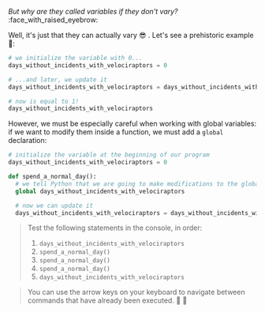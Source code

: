 _But why are they called variables if they don't vary?_ :face_with_raised_eyebrow:

Well, it's just that they can actually vary :sunglasses: . Let's see a prehistoric example 🦖:

```python
# we initialize the variable with 0...
days_without_incidents_with_velociraptors = 0

# ...and later, we update it
days_without_incidents_with_velociraptors = days_without_incidents_with_velociraptors + 1

# now is equal to 1!
days_without_incidents_with_velociraptors
```

However, we must be especially careful when working with global variables: if we want to modify them inside a function, we must add a `global` declaration:

```python
# initialize the variable at the beginning of our program
days_without_incidents_with_velociraptors = 0

def spend_a_normal_day():
  # we tell Python that we are going to make modifications to the global variable
  global days_without_incidents_with_velociraptors

  # now we can update it
  days_without_incidents_with_velociraptors = days_without_incidents_with_velociraptors + 1
```

> Test the following statements in the console, in order:
>
> 1. `days_without_incidents_with_velociraptors`
> 2. `spend_a_normal_day()`
> 3. `spend_a_normal_day()`
> 4. `spend_a_normal_day()`
> 5. `days_without_incidents_with_velociraptors`

> You can use the arrow keys on your keyboard to navigate between commands that have already been executed. :arrow_up_small: :arrow_down_small:
